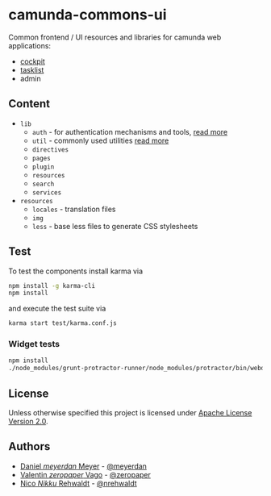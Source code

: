 # camunda-commons-ui

Common frontend / UI resources and libraries for camunda web applications:

- [cockpit](https://github.com/camunda/camunda-cockpit-ui)
- [tasklist](https://github.com/camunda/camunda-tasklist-ui)
- admin


## Content

- `lib`
  - `auth` - for authentication mechanisms and tools, [read more](./lib/auth/README.md)
  - `util` - commonly used utilities [read more](./lib/util/README.md)
  - `directives`
  - `pages`
  - `plugin`
  - `resources`
  - `search`
  - `services`
- `resources`
  - `locales` - translation files
  - `img`
  - `less` - base less files to generate CSS stylesheets


## Test

To test the components install karma via

```sh
npm install -g karma-cli
npm install
```

and execute the test suite via

```sh
karma start test/karma.conf.js
```


### Widget tests

```sh
npm install
./node_modules/grunt-protractor-runner/node_modules/protractor/bin/webdriver-manager --chrome update
```

## License

Unless otherwise specified this project is licensed under [Apache License Version 2.0](./LICENSE).


## Authors

 - [Daniel _meyerdan_ Meyer](https://github.com/meyerdan) - [@meyerdan](http://twitter.com/meyerdan)
 - [Valentin _zeropaper_ Vago](https://github.com/zeropaper) - [@zeropaper](http://twitter.com/zeropaper)
 - [Nico _Nikku_ Rehwaldt](https://github.com/nikku) - [@nrehwaldt](http://twitter.com/nrehwaldt)
